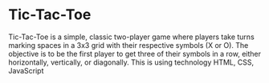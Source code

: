 # Tic-Tac-Toe
Tic-Tac-Toe is a simple, classic two-player game where players take turns marking spaces in a 3x3 grid with their respective symbols (X or O). The objective is to be the first player to get three of their symbols in a row, either horizontally, vertically, or diagonally.  This is using technology HTML, CSS, JavaScript

